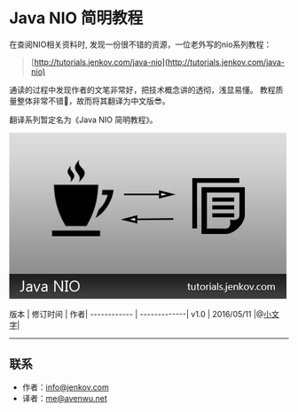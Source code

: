 # Java NIO 简明教程
在查阅NIO相关资料时, 发现一份很不错的资源，一位老外写的nio系列教程：
> [http://tutorials.jenkov.com/java-nio](http://tutorials.jenkov.com/java-nio)

通读的过程中发现作者的文笔非常好，把技术概念讲的透彻，浅显易懂。
教程质量整体非常不错🎉，故而将其翻译为中文版😎。  

翻译系列暂定名为《Java NIO 简明教程》。


![cover](cover.jpg)

版本 | 修订时间 | 作者|
------------ | -------------|
v1.0 | 2016/05/11  |@[小文字](https://github.com/avenwu)|

---
## 联系

* 作者：<info@jenkov.com>
* 译者：<me@avenwu.net>

